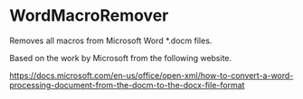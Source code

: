 # WordMacroRemover

Removes all macros from Microsoft Word *.docm files.

Based on the work by Microsoft from the following website.

<https://docs.microsoft.com/en-us/office/open-xml/how-to-convert-a-word-processing-document-from-the-docm-to-the-docx-file-format>

